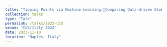 ```yaml
---
title: "Tipping Points via Machine Learning:Comparing Data-driven Global PDE and Local SDE surrogates"
collection: talks
type: "Talk"
permalink: /talks/2023-CCS
venue: "CCS/Italy 2023"
date: 2023-11-10
location: "Naples, Italy"
---
```


